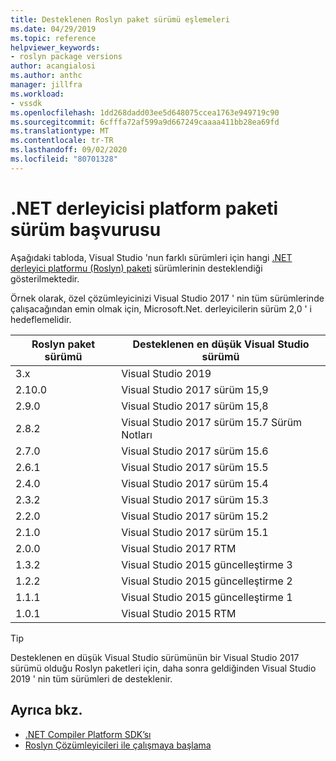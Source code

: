 ```yaml
---
title: Desteklenen Roslyn paket sürümü eşlemeleri
ms.date: 04/29/2019
ms.topic: reference
helpviewer_keywords:
- roslyn package versions
author: acangialosi
ms.author: anthc
manager: jillfra
ms.workload:
- vssdk
ms.openlocfilehash: 1dd268dadd03ee5d648075ccea1763e949719c90
ms.sourcegitcommit: 6cfffa72af599a9d667249caaaa411bb28ea69fd
ms.translationtype: MT
ms.contentlocale: tr-TR
ms.lasthandoff: 09/02/2020
ms.locfileid: "80701328"
---
```

# <a name="net-compiler-platform-package-version-reference"></a>.NET derleyicisi platform paketi sürüm başvurusu

Aşağıdaki tabloda, Visual Studio 'nun farklı sürümleri için hangi [.NET derleyici platformu (Roslyn) paketi](https://www.nuget.org/packages/Microsoft.Net.Compilers/) sürümlerinin desteklendiği gösterilmektedir.

Örnek olarak, özel çözümleyicinizi Visual Studio 2017 ' nin tüm sürümlerinde çalışacağından emin olmak için, Microsoft.Net. derleyicilerin sürüm 2,0 ' i hedeflemelidir.

| Roslyn paket sürümü | Desteklenen en düşük Visual Studio sürümü |
| - | - |
| 3.x | Visual Studio 2019 |
| 2.10.0 | Visual Studio 2017 sürüm 15,9 |
| 2.9.0 | Visual Studio 2017 sürüm 15,8 |
| 2.8.2 | Visual Studio 2017 sürüm 15.7 Sürüm Notları |
| 2.7.0 | Visual Studio 2017 sürüm 15.6 |
| 2.6.1 | Visual Studio 2017 sürüm 15.5 |
| 2.4.0 | Visual Studio 2017 sürüm 15.4 |
| 2.3.2 | Visual Studio 2017 sürüm 15.3 |
| 2.2.0 | Visual Studio 2017 sürüm 15.2 |
| 2.1.0 | Visual Studio 2017 sürüm 15.1 |
| 2.0.0 | Visual Studio 2017 RTM |
| 1.3.2 | Visual Studio 2015 güncelleştirme 3 |
| 1.2.2 | Visual Studio 2015 güncelleştirme 2 |
| 1.1.1 | Visual Studio 2015 güncelleştirme 1 |
| 1.0.1 | Visual Studio 2015 RTM |

> [!TIP]
> Desteklenen en düşük Visual Studio sürümünün bir Visual Studio 2017 sürümü olduğu Roslyn paketleri için, daha sonra geldiğinden Visual Studio 2019 ' nin tüm sürümleri de desteklenir.

## <a name="see-also"></a>Ayrıca bkz.

- [.NET Compiler Platform SDK’sı](/dotnet/csharp/roslyn-sdk/)
- [Roslyn Çözümleyicileri ile çalışmaya başlama](getting-started-with-roslyn-analyzers.md)
